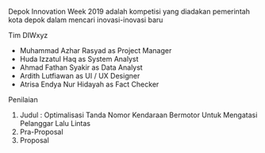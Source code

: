 Depok Innovation Week 2019 adalah kompetisi yang diadakan pemerintah kota depok dalam mencari inovasi-inovasi baru

Tim DIWxyz
- Muhammad Azhar Rasyad as Project Manager
- Huda Izzatul Haq as System Analyst
- Ahmad Fathan Syakir as Data Analyst
- Ardith Lutfiawan as UI / UX Designer
- Atrisa Endya Nur Hidayah as Fact Checker

Penilaian
1. Judul : Optimalisasi Tanda Nomor Kendaraan Bermotor Untuk Mengatasi Pelanggar Lalu Lintas
2. Pra-Proposal
3. Proposal
